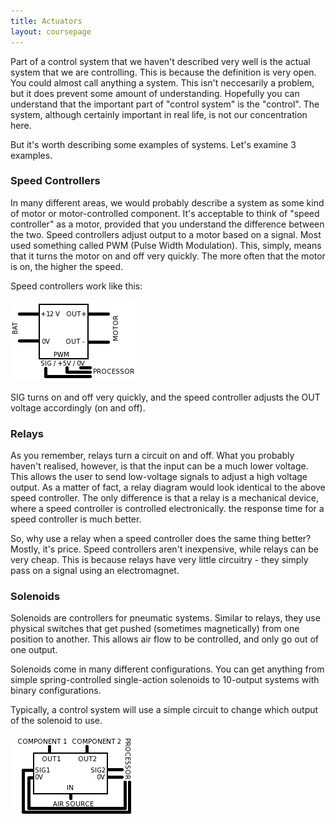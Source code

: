 ```yaml
---
title: Actuators
layout: coursepage
---
```


Part of a control system that we haven't described very well is the actual system that we are controlling. This is because the definition is very open. You could almost call anything a system. This isn't neccesarily a problem, but it does prevent some amount of understanding. Hopefully you can understand that the important part of "control system" is the "control". The system, although certainly important in real life, is not our concentration here.

But it's worth describing some examples of systems. Let's examine 3 examples.

### Speed Controllers
In many different areas, we would probably describe a system as some kind of motor or motor-controlled component. It's acceptable to think of "speed controller" as a motor, provided that you understand the difference between the two. Speed controllers adjust output to a motor based on a signal. Most used something called PWM (Pulse Width Modulation). This, simply, means that it turns the motor on and off very quickly. The more often that the motor is on, the higher the speed.

Speed controllers work like this:

![](/img/speed-controller.png)

SIG turns on and off very quickly, and the speed controller adjusts the OUT voltage accordingly (on and off).

### Relays
As you remember, relays turn a circuit on and off. What you probably haven't realised, however, is that the input can be a much lower voltage. This allows the user to send low-voltage signals to adjust a high voltage output. As a matter of fact, a relay diagram would look identical to the above speed controller. The only difference is that a relay is a mechanical device, where a speed controller is controlled electronically. the response time for a speed controller is much better.

So, why use a relay when a speed controller does the same thing better? Mostly, it's price. Speed controllers aren't inexpensive, while relays can be very cheap. This is because relays have very little circuitry - they simply pass on a signal using an electromagnet.

### Solenoids
Solenoids are controllers for pneumatic systems. Similar to relays, they use physical switches that get pushed (sometimes magnetically) from one position to another. This allows air flow to be controlled, and only go out of one output.

Solenoids come in many different configurations. You can get anything from simple spring-controlled single-action solenoids to 10-output systems with binary configurations.

Typically, a control system will use a simple circuit to change which output of the solenoid to use.

![](/img/solenoid-diagram.png)
